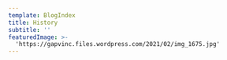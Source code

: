 ```yaml
---
template: BlogIndex
title: History
subtitle: ''
featuredImage: >-
  'https://gapvinc.files.wordpress.com/2021/02/img_1675.jpg'
---
```



